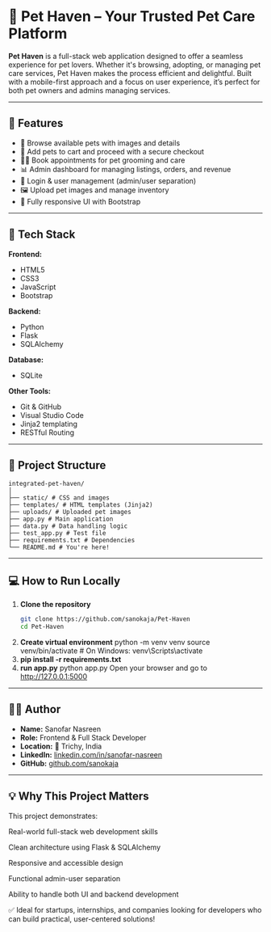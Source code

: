 # 🐾 Pet Haven – Your Trusted Pet Care Platform

**Pet Haven** is a full-stack web application designed to offer a seamless experience for pet lovers. Whether it's browsing, adopting, or managing pet care services, Pet Haven makes the process efficient and delightful. Built with a mobile-first approach and a focus on user experience, it’s perfect for both pet owners and admins managing services.

---

## 🚀 Features

- 🐶 Browse available pets with images and details
- 🛒 Add pets to cart and proceed with a secure checkout
- 🧑‍⚕️ Book appointments for pet grooming and care
- 📊 Admin dashboard for managing listings, orders, and revenue
- 🔐 Login & user management (admin/user separation)
- 🖼️ Upload pet images and manage inventory
- 📱 Fully responsive UI with Bootstrap

---

## 🧠 Tech Stack

**Frontend:**
- HTML5  
- CSS3  
- JavaScript  
- Bootstrap  

**Backend:**
- Python  
- Flask  
- SQLAlchemy  

**Database:**
- SQLite  

**Other Tools:**
- Git & GitHub  
- Visual Studio Code  
- Jinja2 templating  
- RESTful Routing  

---

## 📂 Project Structure
 ```text
integrated-pet-haven/
│
├── static/ # CSS and images
├── templates/ # HTML templates (Jinja2)
├── uploads/ # Uploaded pet images
├── app.py # Main application
├── data.py # Data handling logic
├── test_app.py # Test file
├── requirements.txt # Dependencies
└── README.md # You're here!
```

---

## 💻 How to Run Locally

1. **Clone the repository**
   ```bash
   git clone https://github.com/sanokaja/Pet-Haven
   cd Pet-Haven
2. **Create virtual environment**
   python -m venv venv
   source venv/bin/activate  # On Windows: venv\Scripts\activate
3. **pip install -r requirements.txt**
4. **run app.py**
   python app.py
   Open your browser and go to http://127.0.0.1:5000

---

## 👨‍💻 Author

- **Name:** Sanofar Nasreen
- **Role:** Frontend & Full Stack Developer
- **Location:** 📍 Trichy, India
- **LinkedIn:** [linkedin.com/in/sanofar-nasreen](https://linkedin.com/in/sanofar-nasreen)
- **GitHub:** [github.com/sanokaja](https://github.com/sanokaja)
---

## 💡 Why This Project Matters
This project demonstrates:

Real-world full-stack web development skills

Clean architecture using Flask & SQLAlchemy

Responsive and accessible design

Functional admin-user separation

Ability to handle both UI and backend development

✅ Ideal for startups, internships, and companies looking for developers who can build practical, user-centered solutions!